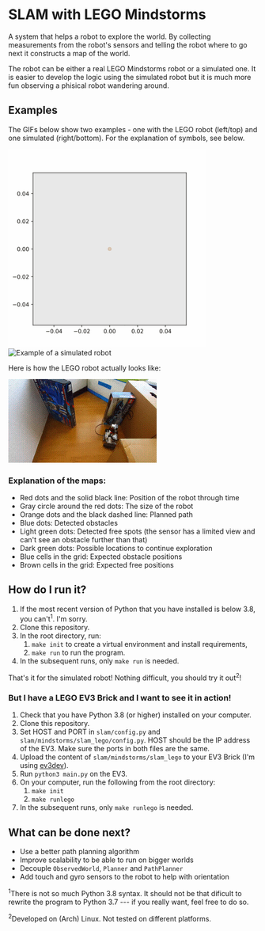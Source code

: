 # SLAM with LEGO Mindstorms
A system that helps a robot to explore the world. By collecting measurements
from the robot's sensors and telling the robot where to go next it constructs a
map of the world.

The robot can be either a real LEGO Mindstorms robot or a simulated one. It
is easier to develop the logic using the simulated robot but it is much more
fun observing a phisical robot wandering around.

## Examples
The GIFs below show two examples - one with the LEGO robot (left/top) and one simulated (right/bottom).
For the explanation of symbols, see below.

![Example of the LEGO robot](docs/img/example_lego.gif)
![Example of a simulated robot](docs/img/example_simulated.gif)

Here is how the LEGO robot actually looks like:

![LEGO robot in action](docs/img/example_lego_robot.gif)

### Explanation of the maps:

- Red dots and the solid black line: Position of the robot through time
- Gray circle around the red dots: The size of the robot
- Orange dots and the black dashed line: Planned path
- Blue dots: Detected obstacles
- Light green dots: Detected free spots (the sensor has a limited view and
  can't see an obstacle further than that)
- Dark green dots: Possible locations to continue exploration
- Blue cells in the grid: Expected obstacle positions
- Brown cells in the grid: Expected free positions

## How do I run it?
1. If the most recent version of Python that you have installed is below 3.8,
   you can't<sup>1</sup>. I'm sorry.
2. Clone this repository.
3. In the root directory, run:
   1. `make init` to create a virtual environment and install requirements,
   2. `make run` to run the program.
4. In the subsequent runs, only `make run` is needed.

That's it for the simulated robot! Nothing difficult, you should try it
out<sup>2</sup>!

### But I have a LEGO EV3 Brick and I want to see it in action!
1. Check that you have Python 3.8 (or higher) installed on your computer.
2. Clone this repository.
3. Set HOST and PORT in `slam/config.py` and `slam/mindstorms/slam_lego/config.py`.
   HOST should be the IP address of the EV3. Make sure the ports in both files
   are the same.
4. Upload the content of `slam/mindstorms/slam_lego` to your EV3 Brick (I'm
   using [ev3dev](https://www.ev3dev.org)).
5. Run `python3 main.py` on the EV3.
6. On your computer, run the following from the root directory:
   1. `make init`
   2. `make runlego`
7. In the subsequent runs, only `make runlego` is needed.

## What can be done next?
- Use a better path planning algorithm
- Improve scalability to be able to run on bigger worlds
- Decouple `ObservedWorld`, `Planner` and `PathPlanner`
- Add touch and gyro sensors to the robot to help with orientation

<sup>1</sup>There is not so much Python 3.8 syntax. It should not be that
dificult to rewrite the program to Python 3.7 --- if you really want, feel free
to do so.

<sup>2</sup>Developed on (Arch) Linux. Not tested on different platforms.
